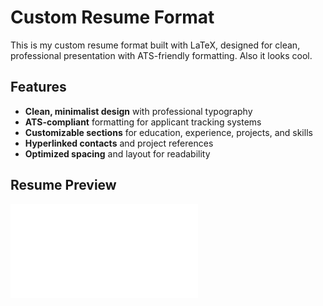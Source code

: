 # Custom Resume Format

This is my custom resume format built with LaTeX, designed for clean, professional presentation with ATS-friendly formatting. Also it looks cool.

## Features

- **Clean, minimalist design** with professional typography
- **ATS-compliant** formatting for applicant tracking systems
- **Customizable sections** for education, experience, projects, and skills
- **Hyperlinked contacts** and project references
- **Optimized spacing** and layout for readability

## Resume Preview

![Resume Preview](resume.pdf)

